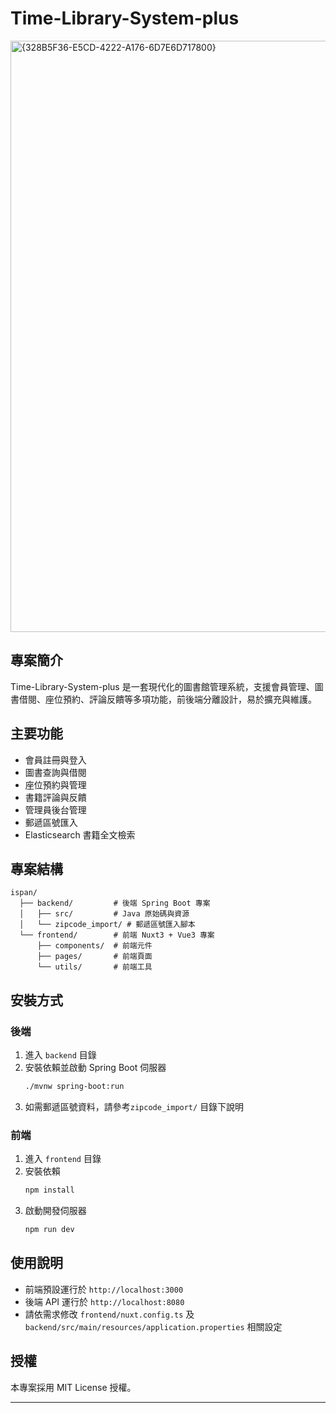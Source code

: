 ﻿# Time-Library-System-plus
<img width="946" alt="{328B5F36-E5CD-4222-A176-6D7E6D717800}" src="https://github.com/user-attachments/assets/832189ef-9d56-47bf-8a1a-4a13b896cfe9" />


## 專案簡介
Time-Library-System-plus 是一套現代化的圖書館管理系統，支援會員管理、圖書借閱、座位預約、評論反饋等多項功能，前後端分離設計，易於擴充與維護。

## 主要功能
- 會員註冊與登入
- 圖書查詢與借閱
- 座位預約與管理
- 書籍評論與反饋
- 管理員後台管理
- 郵遞區號匯入
- Elasticsearch 書籍全文檢索

## 專案結構
```
ispan/
  ├── backend/         # 後端 Spring Boot 專案
  │   ├── src/         # Java 原始碼與資源
  │   └── zipcode_import/ # 郵遞區號匯入腳本
  └── frontend/        # 前端 Nuxt3 + Vue3 專案
      ├── components/  # 前端元件
      ├── pages/       # 前端頁面
      └── utils/       # 前端工具
```

## 安裝方式

### 後端
1. 進入 `backend` 目錄
2. 安裝依賴並啟動 Spring Boot 伺服器
   ```bash
   ./mvnw spring-boot:run
   ```
3. 如需郵遞區號資料，請參考`zipcode_import/` 目錄下說明

### 前端
1. 進入 `frontend` 目錄
2. 安裝依賴
   ```bash
   npm install
   ```
3. 啟動開發伺服器
   ```bash
   npm run dev
   ```

## 使用說明
- 前端預設運行於 `http://localhost:3000`
- 後端 API 運行於 `http://localhost:8080`
- 請依需求修改 `frontend/nuxt.config.ts` 及 `backend/src/main/resources/application.properties` 相關設定

## 授權
本專案採用 MIT License 授權。

---
